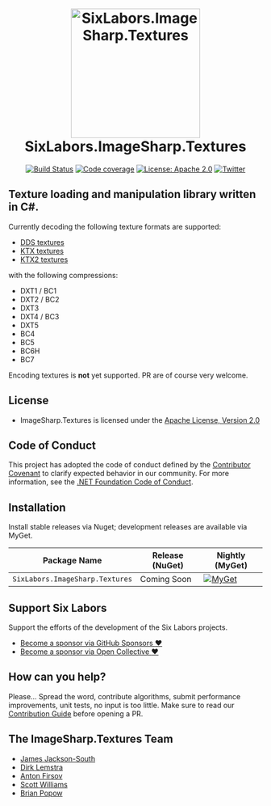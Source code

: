 <h1 align="center">

<img src="https://github.com/SixLabors/Branding/raw/master/icons/imagesharp.textures/sixlabors.imagesharp.textures.svg?sanitize=true" alt="SixLabors.ImageSharp.Textures" width="256"/>
<br/>
SixLabors.ImageSharp.Textures
</h1>

<div align="center">

[![Build Status](https://img.shields.io/github/workflow/status/SixLabors/ImageSharp.Textures/Build/master)](https://github.com/SixLabors/ImageSharp.Textures/actions)
[![Code coverage](https://codecov.io/gh/SixLabors/ImageSharp.Textures/branch/master/graph/badge.svg)](https://codecov.io/gh/SixLabors/ImageSharp)
[![License: Apache 2.0](https://img.shields.io/badge/license-Apache%202.0-blue.svg)](https://opensource.org/licenses/Apache-2.0)
[![Twitter](https://img.shields.io/twitter/url/http/shields.io.svg?style=flat&logo=twitter)](https://twitter.com/intent/tweet?hashtags=imagesharp,dotnet,oss&text=ImageSharp.+A+new+cross-platform+2D+graphics+API+in+C%23&url=https%3a%2f%2fgithub.com%2fSixLabors%2fImageSharp&via=sixlabors)

</div>

## Texture loading and manipulation library written in C#.

Currently decoding the following texture formats are supported:

- [DDS textures]()
- [KTX textures](http://paulbourke.net/dataformats/ktx/)
- [KTX2 textures](https://github.khronos.org/KTX-Specification/)

with the following compressions:

- DXT1 / BC1
- DXT2 / BC2
- DXT3
- DXT4 / BC3
- DXT5
- BC4
- BC5
- BC6H
- BC7

Encoding textures is **not** yet supported. PR are of course very welcome.

## License

- ImageSharp.Textures is licensed under the [Apache License, Version 2.0](https://opensource.org/licenses/Apache-2.0)

## Code of Conduct  
This project has adopted the code of conduct defined by the [Contributor Covenant](https://contributor-covenant.org/) to clarify expected behavior in our community.
For more information, see the [.NET Foundation Code of Conduct](https://dotnetfoundation.org/code-of-conduct).

## Installation 

Install stable releases via Nuget; development releases are available via MyGet.

| Package Name                   | Release (NuGet) | Nightly (MyGet) |
|--------------------------------|-----------------|-----------------|
| `SixLabors.ImageSharp.Textures`         | Coming Soon | [![MyGet](https://img.shields.io/myget/sixlabors/vpre/SixLabors.ImageSharp.svg)](https://www.myget.org/feed/sixlabors/package/nuget/SixLabors.ImageSharp.Textures) |

## Support Six Labors

Support the efforts of the development of the Six Labors projects.
 - [Become a sponsor via GitHub Sponsors :heart:]( https://github.com/sponsors/SixLabors)
 - [Become a sponsor via Open Collective :heart:](https://opencollective.com/sixlabors)

## How can you help?

Please... Spread the word, contribute algorithms, submit performance improvements, unit tests, no input is too little. Make sure to read our [Contribution Guide](https://github.com/SixLabors/ImageSharp.Textures/blob/master/.github/CONTRIBUTING.md) before opening a PR.

## The ImageSharp.Textures Team

- [James Jackson-South](https://github.com/jimbobsquarepants)
- [Dirk Lemstra](https://github.com/dlemstra)
- [Anton Firsov](https://github.com/antonfirsov)
- [Scott Williams](https://github.com/tocsoft)
- [Brian Popow](https://github.com/brianpopow)
